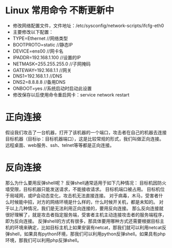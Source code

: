# Linux 常用命令  不断更新中
* 修改网络配置文件，文件地址：/etc/sysconfig/network-scripts/ifcfg-eth0
* 主要修改以下配置：
* TYPE=Ethernet               //网络类型
* BOOTPROTO=static            //静态IP
* DEVICE=ens00                //网卡名
*  IPADDR=192.168.1.100        //设置的IP
*  NETMASK=255.255.255.0       //子网掩码
*  GATEWAY=192.168.1.1         //网关
*  DNS1=192.168.1.1            //DNS
*  DNS2=8.8.8.8                //备用DNS
*  ONBOOT=yes                  //系统启动时启动此设置
* 修改保存以后使用命令重启网卡：service network restart
# 正向连接
假设我们攻击了一台机器，打开了该机器的一个端口，攻击者在自己的机器去连接目标机器（目标ip：目标机器端口），这是比较常规的形式，我们叫做正向连接。远程桌面、web服务、ssh、telnet等等都是正向连接。
# 反向连接
那么为什么要用反弹shell呢？
反弹shell通常适用于如下几种情况：
目标机因防火墙受限，目标机器只能发送请求，不能接收请求。
目标机端口被占用。
目标机位于局域网，或IP会动态变化，攻击机无法直接连接。
对于病毒，木马，受害者什么时候能中招，对方的网络环境是什么样的，什么时候开关机，都是未知的。
对于以上几种情况，我们是无法利用正向连接的，要用反向连接。
那么反向连接就很好理解了，就是攻击者指定服务端，受害者主机主动连接攻击者的服务端程序，即为反向连接。
反弹shell的方式有很多，那具体要用哪种方式还需要根据目标主机的环境来确定，比如目标主机上如果安装有netcat，那我们就可以利用netcat反弹shell，如果具有python环境，那我们可以利用python反弹shell。如果具有php环境，那我们可以利用php反弹shell。
